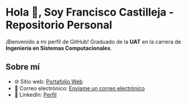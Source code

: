 
# Hola 👋, Soy Francisco Castilleja - Repositorio Personal

¡Bienvenido a mi perfil de GitHub! Graduado de la **UAT** en la carrera de **Ingeniería en Sistemas Computacionales**. 

## Sobre mí

- 🌐 Sitio web: [Portafolio Web](https://franciscocastilleja.vercel.app/)
- 📧 Correo electrónico: [Envíame un correo electrónico](mailto:Francisco_Castilleja.com)
- 💼 LinkedIn: [Perfil](https://www.linkedin.com/in/francisco-castilleja)

<!--
**FranciscoCastilleja/FranciscoCastilleja** is a ✨ _special_ ✨ repository because its `README.md` (this file) appears on your GitHub profile.

Here are some ideas to get you started:

- 🔭 I’m currently working on ...
- 🌱 I’m currently learning ...
- 👯 I’m looking to collaborate on ...
- 🤔 I’m looking for help with ...
- 💬 Ask me about ...
- 📫 How to reach me: ...
- 😄 Pronouns: ...
- ⚡ Fun fact: ...
-->
